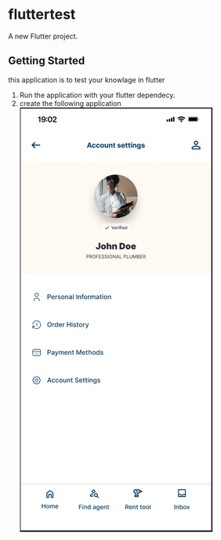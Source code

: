 # fluttertest

A new Flutter project.

## Getting Started

this application is to test your knowlage in flutter
1. Run the application with your flutter dependecy.
2. create the following application
![img.png](img.png)
